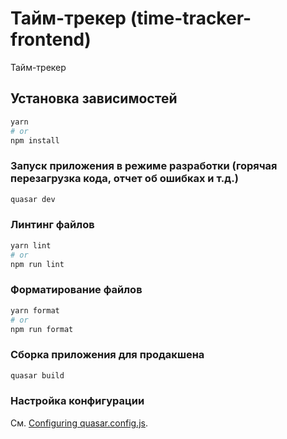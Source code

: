 # Тайм-трекер (time-tracker-frontend)

Тайм-трекер

## Установка зависимостей
```bash
yarn
# or
npm install
```

### Запуск приложения в режиме разработки (горячая перезагрузка кода, отчет об ошибках и т.д.)
```bash
quasar dev
```


### Линтинг файлов
```bash
yarn lint
# or
npm run lint
```


### Форматирование файлов
```bash
yarn format
# or
npm run format
```



### Сборка приложения для продакшена
```bash
quasar build
```

### Настройка конфигурации
См.  [Configuring quasar.config.js](https://v2.quasar.dev/quasar-cli-vite/quasar-config-js).

